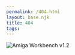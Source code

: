 ```yaml
---
permalink: /404.html
layout: base.njk
title: 404
tags: 
---
```


<!-- Guru meditation error: 404 not found -->
![Amiga Workbench v1.2](/assets/images/amiga-workbench.gif)